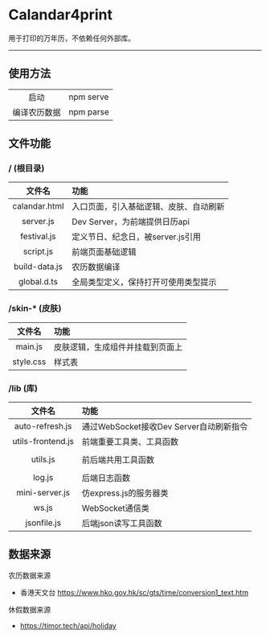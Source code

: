 # Calandar4print

用于打印的万年历，不依赖任何外部库。

---

## 使用方法

|               |                |
|:-------------:|:---------------|
|  启动         | npm serve       |
|  编译农历数据  | npm parse       |

## 文件功能

### / (根目录)
| 文件名             |  功能                                 |
|:-----------------:|:--------------------------------------|
| calandar.html     | 入口页面，引入基础逻辑、皮肤、自动刷新    |
| server.js         | Dev Server，为前端提供日历api           |
| festival.js       | 定义节日、纪念日，被server.js引用       |
| script.js         | 前端页面基础逻辑                       |
| build-data.js     | 农历数据编译                           |
| global.d.ts       | 全局类型定义，保持打开可使用类型提示     |

### /skin-* (皮肤)
| 文件名             |  功能                                 |
|:-----------------:|:--------------------------------------|
| main.js           | 皮肤逻辑，生成组件并挂载到页面上         |
| style.css         | 样式表                                 |

### /lib (库)
| 文件名             |  功能                                 |
|:-----------------:|:--------------------------------------|
| auto-refresh.js   | 通过WebSocket接收Dev Server自动刷新指令 |
| utils-frontend.js | 前端重要工具类、工具函数                |
|                   |                                       |
| utils.js          | 前后端共用工具函数                      |
|                   |                                       |
| log.js            | 后端日志函数                           |
| mini-server.js    | 仿express.js的服务器类                 |
| ws.js             | WebSocket通信类                        |
| jsonfile.js       | 后端json读写工具函数                    |


## 数据来源

农历数据来源
- 香港天文台 https://www.hko.gov.hk/sc/gts/time/conversion1_text.htm

休假数据来源
- https://timor.tech/api/holiday


